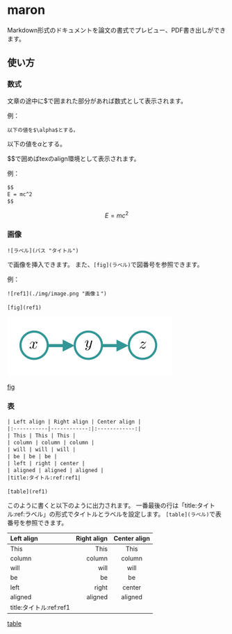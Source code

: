 # maron

Markdown形式のドキュメントを論文の書式でプレビュー、PDF書き出しができます。

## 使い方

### 数式

文章の途中に$で囲まれた部分があれば数式として表示されます。

例：

```
以下の値を$\alpha$とする。
```

以下の値を$\alpha$とする。

$$で囲めばtexのalign環境として表示されます。

例：

```
$$
E = mc^2
$$
```

$$
E = mc^2
$$

### 画像

```
![ラベル](パス "タイトル")
```

で画像を挿入できます。
また、```[fig](ラベル)```で図番号を参照できます。

例：

```
![ref1](./img/image.png "画像１")

[fig](ref1)
```

![ref1](./img/image.png "タイトル")

[fig](ref1)

### 表

```
| Left align | Right align | Center align |
|:-----------|------------:|:------------:|
| This | This | This |
| column | column | column |
| will | will | will |
| be | be | be |
| left | right | center |
| aligned | aligned | aligned |
|title:タイトル:ref:ref1|

[table](ref1)
```

このように書くと以下のように出力されます。
一番最後の行は「title:タイトル:ref:ラベル」の形式でタイトルとラベルを設定します。
```[table](ラベル)```で表番号を参照できます。


| Left align | Right align | Center align |
|:-----------|------------:|:------------:|
| This | This | This |
| column | column | column |
| will | will | will |
| be | be | be |
| left | right | center |
| aligned | aligned | aligned |
|title:タイトル:ref:ref1|

[table](ref1)